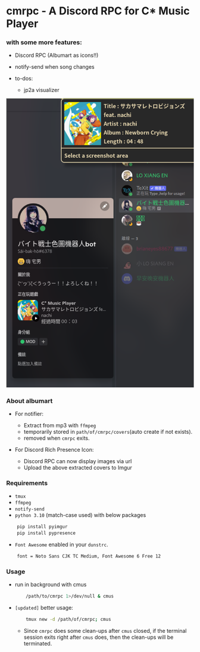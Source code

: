 # cmrpc - A Discord RPC for C* Music Player

### with some more features:
- Discord RPC (Albumart as icons!!)
- notify-send when song changes

- to-dos:
	- jp2a visualizer

![alt text](preview.png)

### About albumart

- For notifier:
	- Extract from mp3 with `ffmpeg`
	- temporarily stored in `path/of/cmrpc/covers`(auto create if not exists). 
	- removed when `cmrpc` exits.

- For Discord Rich Presence Icon:
	- Discord RPC can now display images via url
	- Upload the above extracted covers to Imgur

### Requirements
- `tmux`
- `ffmpeg`
- `notify-send`
- `python 3.10` (match-case used) with below packages
```bash
	pip install pyimgur
	pip install pypresence
```
- `Font Awesome` enabled in your `dunstrc`.
```bash
	font = Noto Sans CJK TC Medium, Font Awesome 6 Free 12
```

### Usage
- run in background with cmus
	```bash
		/path/to/cmrpc 1>/dev/null & cmus
	```
- `[updated]` better usage:
	```bash
		tmux new -d /path/of/cmrpc; cmus
	```
	- Since `cmrpc` does some clean-ups after `cmus` closed, if the terminal session exits right after `cmus` does, then the clean-ups will be terminated.
